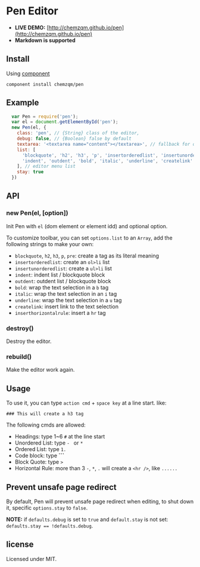 # Pen Editor

- **LIVE DEMO:** [http://chemzqm.github.io/pen](http://chemzqm.github.io/pen)
- **Markdown is supported**

## Install

Using [component](http://github.com/component/componet)

```
component install chemzqm/pen
```

## Example

``` js
  var Pen = require('pen');
  var el = document.getElementById('pen');
  new Pen(el, {
    class: 'pen', // {String} class of the editor,
    debug: false, // {Boolean} false by default
    textarea: '<textarea name="content"></textarea>', // fallback for old browsers
    list: [
      'blockquote', 'h2', 'h3', 'p', 'insertorderedlist', 'insertunorderedlist',
      'indent', 'outdent', 'bold', 'italic', 'underline', 'createlink'
    ], // editor menu list
    stay: true
  })
```

## API

### new Pen(el, [option])

Init Pen with `el` (dom element or element idd) and optional option.

To customize toolbar, you can set `options.list` to an `Array`, add the following strings to make your own:

- `blockquote`, `h2`, `h3`, `p`, `pre`: create a tag as its literal meaning
- `insertorderedlist`: create an `ol>li` list
- `insertunorderedlist`: create a `ul>li` list
- `indent`: indent list / blockquote block
- `outdent`: outdent list / blockquote block
- `bold`: wrap the text selection in a `b` tag
- `italic`: wrap the text selection in an `i` tag
- `underline`: wrap the text selection in a `u` tag
- `createlink`: insert link to the text selection
- `inserthorizontalrule`: insert a `hr` tag

### destroy()

Destroy the editor.

### rebuild()

Make the editor work again.


## Usage
To use it, you can type `action cmd` + `space key` at a line start. like: 

```
### This will create a h3 tag
```

The following cmds are allowed: 

- Headings: type 1~6 `#` at the line start
- Unordered List: type `- ` or `* `
- Ordered List: type `1. `
- Code block: type **\`\`\`**
- Block Quote: type `> `
- Horizontal Rule: more than 3 `-`, `*`, `.` will create a `<hr />`, like `......`

## Prevent unsafe page redirect

By default, Pen will prevent unsafe page redirect when editing, to shut down it, specific `options.stay` to `false`.

__NOTE:__ if `defaults.debug` is set to `true` and `default.stay` is not set: `defaults.stay == !defaults.debug`.

## license

Licensed under MIT.
